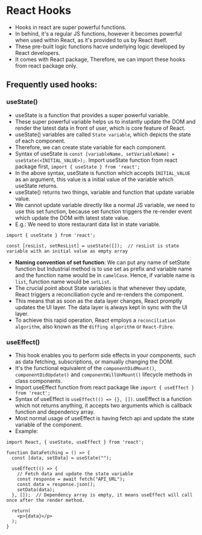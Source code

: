# React Hooks
- Hooks in react are super powerful functions.
- In behind, it's a regular JS functions, however it becomes powerful when used within React, as it's provided to us by React itself.
- These pre-built logic functions hacve underlying logic developed by React developers.
- It comes with React package, Therefore, we can import these hooks from react package only.

## Frequently used hooks:
### useState()
- useState is a function that provides a super powerful variable.
- These super powerful variable helps us to instantly update the DOM and render the latest data in front of user, which is core feature of React.
- useState() variables are called `State variable`, which depicts the state of each component.
- Therefore, we can create state variable for each component.
- Syntax of useState is `const [variableName, setVariableName] = useState(<INITIAL_VALUE>);`. Import useState function from react package first, `import { useState } from 'react';`
- In the above syntax, useState is function which accepts `INITIAL_VALUE` as an argument, this value is a initial value of the variable which useState returns.
- useState() returns two things, variable and function that update variable value.
- We cannot update variable directly like a normal JS variable, we need to use this set function, because set function triggers the re-render event which update the DOM with latest state value.
- E.g.: We need to store restaurant data list in state variable.
```
import { useState } from 'react';

const [resList, setResList] = useState([]);  // resList is state variable with an initial value as empty array
```
- **Naming convention of set function**: We can put any name of setState function but Industrial method is to use set as prefix and variable name and the function name would be in `camelCase`. Hence, if variable name is `list`, function name would be `setList`.
-  The crucial point about State variables is that whenever they update, React triggers a reconciliation cycle and re-renders the component.
-  This means that as soon as the data layer changes, React promptly updates the UI layer. The data layer is always kept in sync with the UI layer.
-  To achieve this rapid operation, React employs a `reconciliation algorithm`, also known as the `diffing algorithm` or `React-Fibre`.


### useEffect()
- This hook enables you to perform side effects in your components, such as data fetching, subscriptions, or manually changing the DOM.
- It's the functional equivalent of the `componentDidMount()`, `componentDidUpdate()` and `componentWillUnMount()` lifecycle methods in class components.
- Import useEffect function from react package like `import { useEffect } from 'react';`
- Syntax of useEffect is `useEffect(() => {}, [])`. useEffect is a function which not returns anything, it accepts two arguments which is callback function and dependency array.
- Most normal usage of useEffect is having fetch api and update the state variable of the component.
- Example:
```
import React, { useState, useEffect } from 'react';

function DataFetching = () => {
  const [data, setData] = useState("");

  useEffect(() => {
    // Fetch data and update the state variable
    const response = await fetch("API_URL");
    const data = response.json();
    setData(data);
  }, []);  // Dependency array is empty, it means useEffect will call once after the render method.

  return(
    <p>{data}</p>
  );
}
```




